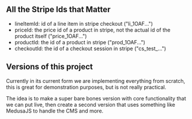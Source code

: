 ## All the Stripe Ids that Matter

- lineItemId: id of a line item in stripe checkout ("li_1OAF...")
- priceId: the price id of a product in stripe,
not the actual id of the product itself ("price_1OAF...")
- productId: the id of a product in stripe ("prod_1OAF...")
- checkoutId: the id of a checkout session in stripe ("cs_test_...")

## Versions of this project

Currently in its current form we are implementing everything from scratch, this is great for demonstration purposes, but is not really practical. 

The idea is to make a super bare bones version with core functionality that we can put live, then create a second version that uses something like MedusaJS to handle the CMS and more.